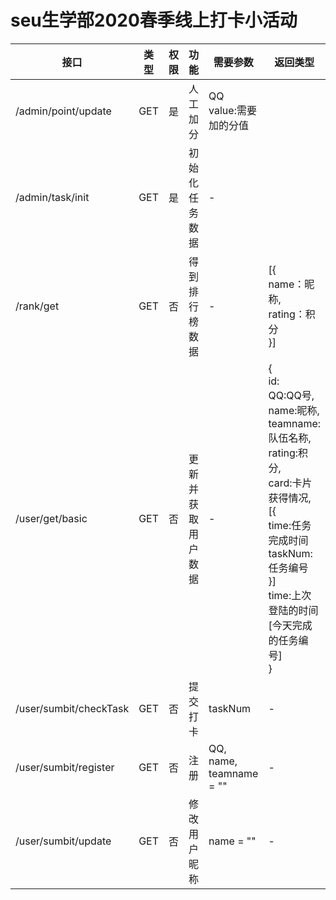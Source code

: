# seu生学部2020春季线上打卡小活动 

 接口| 类型| 权限 | 功能 | 需要参数 |返回类型|备注
 -|-|-|-|-| -| -
 /admin/point/update |GET|是|人工加分|QQ<br />value:需要加的分值||-
 /admin/task/init |GET|是|初始化任务数据|-||-
 /rank/get |GET|否|得到排行榜数据|-|[{<br />name：昵称,<br />rating：积分<br />}]|-
 /user/get/basic |GET|否|更新并获取用户数据|-|{<br />id:<br />QQ:QQ号, <br />name:昵称,<br />teamname:队伍名称,<br />rating:积分,<br />card:卡片获得情况,<br />[{<br />time:任务完成时间<br />taskNum:任务编号<br />}]<br />time:上次登陆的时间<br />[今天完成的任务编号]<br />}|-
 /user/sumbit/checkTask |GET|否|提交打卡|taskNum|-|-
 /user/sumbit/register |GET|否|注册|QQ,<br />name, <br />teamname = ""|-|-
 /user/sumbit/update |GET|否|修改用户昵称|name = ""|-|-

 

